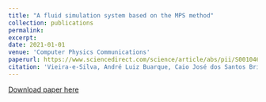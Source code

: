 ```yaml
---
title: "A fluid simulation system based on the MPS method"
collection: publications
permalink: 
excerpt: 
date: 2021-01-01
venue: 'Computer Physics Communications'
paperurl: https://www.sciencedirect.com/science/article/abs/pii/S0010465520302745
citation: 'Vieira-e-Silva, André Luiz Buarque, Caio José dos Santos Brito, Francisco Paulo Magalhães Simões, and Veronica Teichrieb. "A fluid simulation system based on the MPS method." <i>Computer Physics Communications</i> 258 (2021): 107572.'
---
```


[Download paper here](https://arxiv.org/pdf/2105.01677.pdf)